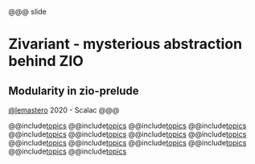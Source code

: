 
@@@ slide
# Zivariant - mysterious abstraction behind ZIO
## Modularity in zio-prelude

[@lemastero](https://github.com/lemastero) 2020 - Scalac
@@@

@@include[topics](includes/01_Functor.md)
@@include[topics](includes/02_Contravariant.md)
@@include[topics](includes/03_Bifunctor.md)
@@include[topics](includes/04_Profunctor.md)
@@include[topics](includes/05_RightCovariant.md)
@@include[topics](includes/06_All_2_Type_Params_ZOO.md)
@@include[topics](includes/07_Aproaches_IO.md)
@@include[topics](includes/08_Zivariant.md)
@@include[topics](includes/09_Fnvariant.md)
@@include[topics](includes/10_Trivariant.md)
@@include[topics](includes/11_Type_Alias_Encoding.md)
@@include[topics](includes/12_Laws.md)
@@include[topics](includes/13_izumi_zio_effects.md)
@@include[topics](includes/14_summary.md)
